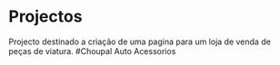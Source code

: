# Projectos
Projecto destinado a criação de uma pagina para um loja
de venda de peças de viatura.
#Choupal Auto Acessorios